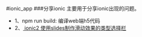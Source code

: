 #ionic_app
###分享ionic 主要用于分享ionic出现的问题。
* 1、npm run build: 编译web端h5代码
* 2、[ ionic2 使用slides制作滑动效果的类型选择栏](http://blog.csdn.net/malonely/article/details/52512827)
